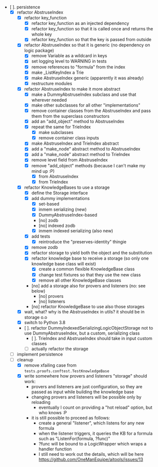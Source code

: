 
- [ ]. persistence
    - [x] refactor AbstruseIndex
        - [x] refactor key_function
            - [x] refactor key_function as an injected dependency
            - [x] refactor key_function so that it is called once and returns the whole key
            - [x] refactor key_function so that the key is passed from outside
        - [x] refactor AbstruseIndex so that it is generic (no dependency on logic package)
            - [x] remove Variable as a wildcard in keys
            - [x] set logging level to WARNING in tests
            - [x] remove references to "formula" from the index
            - [x] make _ListKeyIndex a Trie
            - [x] make AbstruseIndex generic (apparently it was already)
            - [x] restructure modules
        - [x] refactor AbstruseIndex to make it more abstract
            - [x] make a DummyAbstruseIndex subclass and use that wherever needed
            - [x] make other subclasses for all other "implementations"
            - [x] remove container classes from the AbstruseIndex and pass them from the superclass constructors
            - [x] add an "add_object" method to AbstruseIndex
            - [x] repeat the same for TrieIndex
                - [x] make subclasses
                - [x] remove container class inputs
            - [x] make AbstruseIndex and TrieIndex abstract
            - [x] add a "make_node" abstract method to AbstruseIndex
            - [x] add a "make_node" abstract method to TrieIndex
            - [x] remove level field from AbstruseIndex
            - [x] remove "add_object" methods (because I can't make my mind up :P)
                - [x] from AbstruseIndex
                - [x] from TrieIndex
        - [x] refactor KnowledgeBases to use a storage
            - [x] define the Storage interface
            - [x] add dummy implementations
                - [x] set-based
                - [x] inmem serializing (new)
                - [x] DummyAbstruseIndex-based
                - [no] zodb
                - [no] indexed zodb
                - [x] inmem indexed serializing (also new)
            - [x] add tests
                - [x] reintroduce the "preserves-identity" thingie
            - [x] remove zodb
            - [x] refactor storage to yield both the object and the substitution
            - [x] refactor knowledge base to receive a storage (so only one knowledge base class will exist)
                - [x] create a common flexible KnowledgeBase class
                - [x] change test fixtures so that they use the new class
                - [x] remove all other KnowledgeBase classes
            - [no] add a storage also for provers and listeners (no: see below)
                - [no] provers 
                - [no] listeners
            - [no] refactor KnowledgeBase to use also those storages
        - [x] wait, what? why is the AbstruseIndex in utils? it should be in storage o.o
        - [x] switch to Python 3.8
        - [ ]. refactor DummyIndexedSerializingLogicObjectStorage not to use DummyAbstruseIndex, but a custom, serializing class
            - [ ]. TrieIndex and AbstruseIndex should take in input custom classes
            - [ ] actually refactor the storage 
    - [ ] implement persistence
    - [ ] cleanup
        - [x] remove xfailing case from `tests.proofs.conftest.TestKnowledgeBase`
        - [x] write somewhere how provers and listeners "storage" should work:
            - provers and listeners are just configuration, so they are passed as input while building the knowledge base
            - changing provers and listeners will be possible only by reloading
                - eventually I count on providing a "hot reload" option, but who knows :P
            - it is still possible to proceed as follows:
                - create a general "listener", which listens for any new formula
                - when the listener triggers, it queries the KB for a formula such as "ListenFor(formula, ?func)"
                - ?func will be bound to a LogicWrapper which wraps a handler function
                - I still need to work out the details, which will be here https://github.com/OneManEquipe/aitools/issues/13